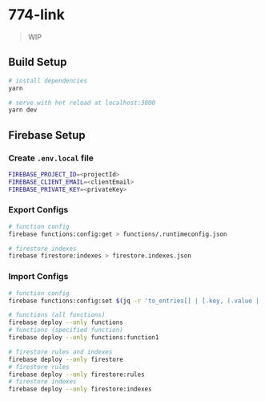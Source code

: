 # 774-link

> WIP

## Build Setup

```bash
# install dependencies
yarn

# serve with hot reload at localhost:3000
yarn dev
```

## Firebase Setup

### Create `.env.local` file

```bash
FIREBASE_PROJECT_ID=<projectId>
FIREBASE_CLIENT_EMAIL=<clientEmail>
FIREBASE_PRIVATE_KEY=<privateKey>
```

### Export Configs

```bash
# function config
firebase functions:config:get > functions/.runtimeconfig.json

# firestore indexes
firebase firestore:indexes > firestore.indexes.json
```

### Import Configs

```bash
# function config
firebase functions:config:set $(jq -r 'to_entries[] | [.key, (.value | tojson)] | join("=")' < functions/.runtimeconfig.json)

# functions (all functions)
firebase deploy --only functions
# functions (specified function)
firebase deploy --only functions:function1

# firestore rules and indexes
firebase deploy --only firestore
# firestore rules
firebase deploy --only firestore:rules
# firestore indexes
firebase deploy --only firestore:indexes
```
